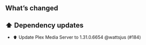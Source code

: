 ## What’s changed

## ⬆️ Dependency updates

- ⬆️ Update Plex Media Server to 1.31.0.6654 @wattsjus (#184)
